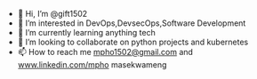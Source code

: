 - 👋 Hi, I’m @gift1502
- 👀 I’m interested in DevOps,DevsecOps,Software Development
- 🌱 I’m currently learning anything tech 
- 💞️ I’m looking to collaborate on python projects and kubernetes
- 📫 How to reach me mpho1502@gmail.com and www.linkedin.com/mpho masekwameng

<!---
gift1502/gift1502 is a ✨ special ✨ repository because its `README.md` (this file) appears on your GitHub profile.
You can click the Preview link to take a look at your changes.
--->
